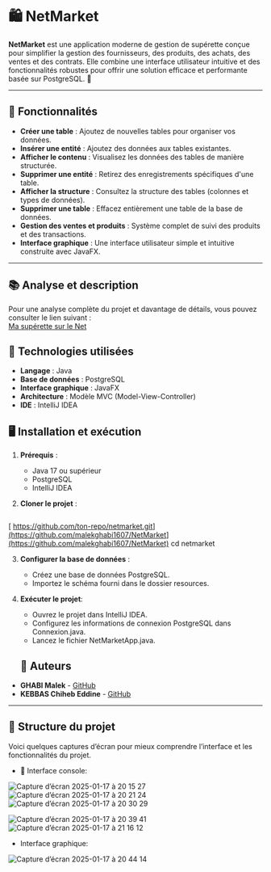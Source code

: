 # 🛍️ NetMarket

**NetMarket** est une application moderne de gestion de supérette conçue pour simplifier la gestion des fournisseurs, des produits, des achats, des ventes et des contrats. Elle combine une interface utilisateur intuitive et des fonctionnalités robustes pour offrir une solution efficace et performante basée sur PostgreSQL. 🚀

---

## 📝 Fonctionnalités

- **Créer une table** : Ajoutez de nouvelles tables pour organiser vos données.
- **Insérer une entité** : Ajoutez des données aux tables existantes.
- **Afficher le contenu** : Visualisez les données des tables de manière structurée.
- **Supprimer une entité** : Retirez des enregistrements spécifiques d'une table.
- **Afficher la structure** : Consultez la structure des tables (colonnes et types de données).
- **Supprimer une table** : Effacez entièrement une table de la base de données.
- **Gestion des ventes et produits** : Système complet de suivi des produits et des transactions.
- **Interface graphique** : Une interface utilisateur simple et intuitive construite avec JavaFX.

---

## 📚 Analyse et description

Pour une analyse complète du projet et davantage de détails, vous pouvez consulter le lien suivant :  
[Ma supérette sur le Net](https://platinum-burn-36a.notion.site/Ma-sup-rette-sur-le-Net-139f86dcb2bb80569bcddbfae0d1efd7?pvs=4)



## 🚀 Technologies utilisées

- **Langage** : Java
- **Base de données** : PostgreSQL
- **Interface graphique** : JavaFX
- **Architecture** : Modèle MVC (Model-View-Controller)
- **IDE** : IntelliJ IDEA



## 🖥️ Installation et exécution

1. **Prérequis** :
   - Java 17 ou supérieur
   - PostgreSQL
   - IntelliJ IDEA




     

2. **Cloner le projet** :
      ```bash
[   https://github.com/ton-repo/netmarket.git](https://github.com/malekghabi1607/NetMarket](https://github.com/malekghabi1607/NetMarket)
   cd netmarket
      
3. **Configurer la base de données** :
     -  Créez une base de données PostgreSQL.
      -   Importez le schéma fourni dans le dossier resources.
4. **Exécuter le projet**:
      -  Ouvrez le projet dans IntelliJ IDEA.
      -  Configurez les informations de connexion PostgreSQL dans Connexion.java.
      -   Lancez le fichier NetMarketApp.java.
   
   ## 📌 Auteurs

- **GHABI Malek** - [GitHub](https://github.com/malekghabi1607)
- **KEBBAS Chiheb Eddine** - [GitHub](https://github.com/Chihebkebbas)

---
## 📂 Structure du projet

Voici quelques captures d’écran pour mieux comprendre l’interface et les fonctionnalités du projet.

- 📜 Interface console:
  
![Capture d’écran 2025-01-17 à 20 15 27](https://github.com/user-attachments/assets/488750e4-108d-421f-ab9c-7428ecd89190)
![Capture d’écran 2025-01-17 à 20 21 24](https://github.com/user-attachments/assets/6251946d-a9eb-4c6b-8d30-a4d6f41e1a6f)
![Capture d’écran 2025-01-17 à 20 30 29](https://github.com/user-attachments/assets/db5fbaac-6d63-4b4f-afa4-85346ffde620)

![Capture d’écran 2025-01-17 à 20 39 41](https://github.com/user-attachments/assets/322691ed-cc87-48ba-bb13-eba77214c3c9)
![Capture d’écran 2025-01-17 à 21 16 12](https://github.com/user-attachments/assets/9f919506-0ad5-42e8-82ef-86aeae9428a6)




- Interface graphique:
  
![Capture d’écran 2025-01-17 à 20 44 14](https://github.com/user-attachments/assets/8606ead0-3271-4f81-a3b6-3e9b4bbad50e)
